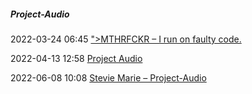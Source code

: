 #####  Project-Audio

2022-03-24 06:45 [&quot;&gt;MTHRFCKR – I run on faulty code.](https://whoisdsmith.ctrlaltback.space/)

2022-04-13 12:58 [Project Audio](https://ctrlaltback.space/project-audio/)

2022-06-08 10:08 [Stevie Marie – Project-Audio](https://ctrlaltback.space/project-audio/1596-2/stevie-marie/)



